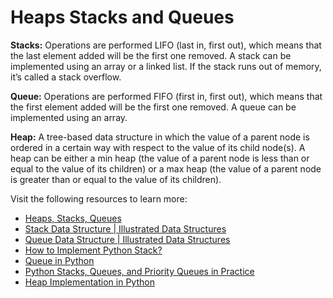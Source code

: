 # Heaps Stacks and Queues

**Stacks:** Operations are performed LIFO (last in, first out), which means that the last element added will be the first one removed. A stack can be implemented using an array or a linked list. If the stack runs out of memory, it’s called a stack overflow.

**Queue:** Operations are performed FIFO (first in, first out), which means that the first element added will be the first one removed. A queue can be implemented using an array.

**Heap:** A tree-based data structure in which the value of a parent node is ordered in a certain way with respect to the value of its child node(s). A heap can be either a min heap (the value of a parent node is less than or equal to the value of its children) or a max heap (the value of a parent node is greater than or equal to the value of its children).

Visit the following resources to learn more:

- [Heaps, Stacks, Queues](https://stephanosterburg.gitbook.io/scrapbook/coding/coding-interview/data-structures/heaps-stacks-queues)
- [Stack Data Structure | Illustrated Data Structures](https://www.youtube.com/watch?v=I5lq6sCuABE)
- [Queue Data Structure | Illustrated Data Structures](https://www.youtube.com/watch?v=mDCi1lXd9hc)
- [How to Implement Python Stack?](https://realpython.com/how-to-implement-python-stack/)
- [Queue in Python](https://www.geeksforgeeks.org/queue-in-python/)
- [Python Stacks, Queues, and Priority Queues in Practice](https://realpython.com/queue-in-python/)
- [Heap Implementation in Python](https://www.educative.io/answers/heap-implementation-in-python)
